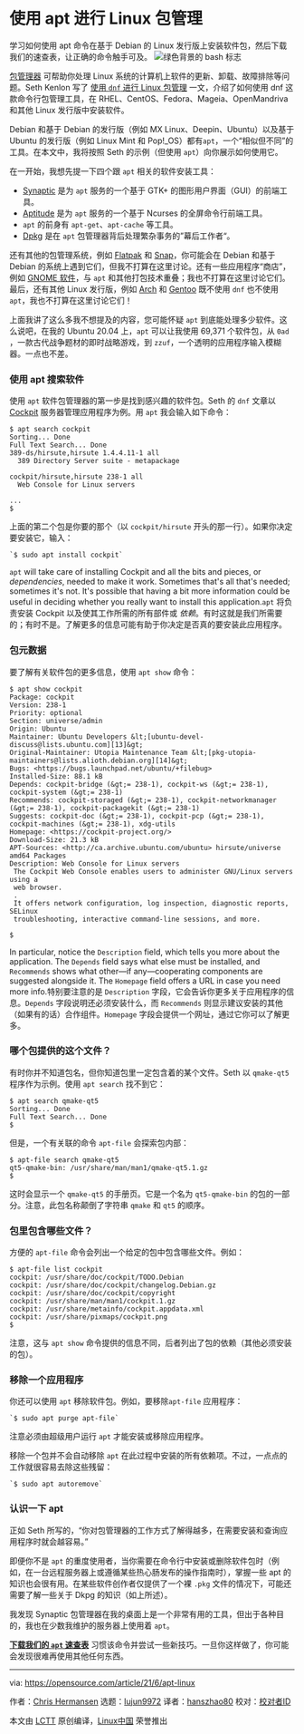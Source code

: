 [#]: subject: (Linux package management with apt)
[#]: via: (https://opensource.com/article/21/6/apt-linux)
[#]: author: (Chris Hermansen https://opensource.com/users/clhermansen)
[#]: collector: (lujun9972)
[#]: translator: (hanszhao80)
[#]: reviewer: ( )
[#]: publisher: ( )
[#]: url: ( )

使用 apt 进行 Linux 包管理
======
学习如何使用 apt 命令在基于 Debian 的 Linux 发行版上安装软件包，然后下载我们的速查表，让正确的命令触手可及。
![绿色背景的 bash 标志][1]

[包管理器][2] 可帮助你处理 Linux 系统的计算机上软件的更新、卸载、故障排除等问题。Seth Kenlon 写了 [使用 `dnf` 进行 Linux 包管理][3] 一文，介绍了如何使用 dnf 这款命令行包管理工具，在 RHEL、CentOS、Fedora、Mageia、OpenMandriva 和其他 Linux 发行版中安装软件。

Debian 和基于 Debian 的发行版（例如 MX Linux、Deepin、Ubuntu）以及基于 Ubuntu 的发行版（例如 Linux Mint 和 Pop!_OS）都有`apt`，一个“相似但不同”的工具。在本文中，我将按照 Seth 的示例（但使用 `apt`）向你展示如何使用它。

在一开始，我想先提一下四个跟 `apt` 相关的软件安装工具：

  * [Synaptic][4] 是为 `apt` 服务的一个基于 GTK+ 的图形用户界面（GUI）的前端工具。
  * [Aptitude][5] 是为 `apt` 服务的一个基于 Ncurses 的全屏命令行前端工具。
  * `apt` 的前身有 `apt-get`、`apt-cache` 等工具。
  * [Dpkg][6] 是在 `apt` 包管理器背后处理繁杂事务的”幕后工作者“。



还有其他的包管理系统，例如 [Flatpak][7] 和 [Snap][8]，你可能会在 Debian 和基于 Debian 的系统上遇到它们，但我不打算在这里讨论。还有一些应用程序“商店”，例如 [GNOME 软件][9]，与 `apt` 和其他打包技术重叠；我也不打算在这里讨论它们。最后，还有其他 Linux 发行版，例如 [Arch][10] 和 [Gentoo][11] 既不使用 `dnf` 也不使用 `apt`，我也不打算在这里讨论它们！

上面我讲了这么多我不想提及的内容，您可能怀疑 `apt` 到底能处理多少软件。这么说吧，在我的 Ubuntu 20.04 上，`apt` 可以让我使用 69,371 个软件包，从 `0ad` ，一款古代战争题材的即时战略游戏，到 `zzuf`，一个透明的应用程序输入模糊器。一点也不差。

### 使用 apt 搜索软件

使用 `apt` 软件包管理器的第一步是找到感兴趣的软件包。Seth 的 `dnf` 文章以 [Cockpit][12] 服务器管理应用程序为例。用 `apt` 我会输入如下命令：


```
$ apt search cockpit
Sorting... Done
Full Text Search... Done
389-ds/hirsute,hirsute 1.4.4.11-1 all
  389 Directory Server suite - metapackage

cockpit/hirsute,hirsute 238-1 all
  Web Console for Linux servers

...
$
```

上面的第二个包是你要的那个（以 `cockpit/hirsute` 开头的那一行）。如果你决定要安装它，输入：


```
`$ sudo apt install cockpit`
```

`apt` will take care of installing Cockpit and all the bits and pieces, or _dependencies_, needed to make it work. Sometimes that's all that's needed; sometimes it's not. It's possible that having a bit more information could be useful in deciding whether you really want to install this application.`apt` 将负责安装 Cockpit 以及使其工作所需的所有部件或 _依赖_。有时这就是我们所需要的；有时不是。了解更多的信息可能有助于你决定是否真的要安装此应用程序。

### 包元数据

要了解有关软件包的更多信息，使用 `apt show` 命令：


```
$ apt show cockpit
Package: cockpit
Version: 238-1
Priority: optional
Section: universe/admin
Origin: Ubuntu
Maintainer: Ubuntu Developers &lt;[ubuntu-devel-discuss@lists.ubuntu.com][13]&gt;
Original-Maintainer: Utopia Maintenance Team &lt;[pkg-utopia-maintainers@lists.alioth.debian.org][14]&gt;
Bugs: <https://bugs.launchpad.net/ubuntu/+filebug>
Installed-Size: 88.1 kB
Depends: cockpit-bridge (&gt;= 238-1), cockpit-ws (&gt;= 238-1), cockpit-system (&gt;= 238-1)
Recommends: cockpit-storaged (&gt;= 238-1), cockpit-networkmanager (&gt;= 238-1), cockpit-packagekit (&gt;= 238-1)
Suggests: cockpit-doc (&gt;= 238-1), cockpit-pcp (&gt;= 238-1), cockpit-machines (&gt;= 238-1), xdg-utils
Homepage: <https://cockpit-project.org/>
Download-Size: 21.3 kB
APT-Sources: <http://ca.archive.ubuntu.com/ubuntu> hirsute/universe amd64 Packages
Description: Web Console for Linux servers
 The Cockpit Web Console enables users to administer GNU/Linux servers using a
 web browser.
 .
 It offers network configuration, log inspection, diagnostic reports, SELinux
 troubleshooting, interactive command-line sessions, and more.

$
```

In particular, notice the `Description` field, which tells you more about the application. The `Depends` field says what else must be installed, and `Recommends` shows what other—if any—cooperating components are suggested alongside it. The `Homepage` field offers a URL in case you need more info.特别要注意的是 `Description` 字段，它会告诉你更多关于应用程序的信息。`Depends` 字段说明还必须安装什么，而 `Recommends` 则显示建议安装的其他（如果有的话）合作组件。`Homepage` 字段会提供一个网址，通过它你可以了解更多。

### 哪个包提供的这个文件？

有时你并不知道包名，但你知道包里一定包含着的某个文件。Seth 以 `qmake-qt5` 程序作为示例。使用 `apt search` 找不到它：


```
$ apt search qmake-qt5
Sorting... Done
Full Text Search... Done
$
```

但是，一个有关联的命令 `apt-file` 会探索包内部：


```
$ apt-file search qmake-qt5
qt5-qmake-bin: /usr/share/man/man1/qmake-qt5.1.gz
$
```

这时会显示一个 `qmake-qt5` 的手册页。它是一个名为 `qt5-qmake-bin` 的包的一部分。注意，此包名称颠倒了字符串 `qmake` 和 `qt5` 的顺序。

### 包里包含哪些文件？

方便的 `apt-file` 命令会列出一个给定的包中包含哪些文件。例如：


```
$ apt-file list cockpit
cockpit: /usr/share/doc/cockpit/TODO.Debian
cockpit: /usr/share/doc/cockpit/changelog.Debian.gz
cockpit: /usr/share/doc/cockpit/copyright
cockpit: /usr/share/man/man1/cockpit.1.gz
cockpit: /usr/share/metainfo/cockpit.appdata.xml
cockpit: /usr/share/pixmaps/cockpit.png
$
```

注意，这与 `apt show` 命令提供的信息不同，后者列出了包的依赖（其他必须安装的包）。

### 移除一个应用程序

你还可以使用 `apt` 移除软件包。例如，要移除`apt-file` 应用程序：


```
`$ sudo apt purge apt-file`
```

注意必须由超级用户运行 `apt` 才能安装或移除应用程序。

移除一个包并不会自动移除 `apt` 在此过程中安装的所有依赖项。不过，一点点的工作就很容易去除这些残留：


```
`$ sudo apt autoremove`
```

### 认识一下 apt

正如 Seth 所写的，“你对包管理器的工作方式了解得越多，在需要安装和查询应用程序时就会越容易。”

即便你不是 `apt` 的重度使用者，当你需要在命令行中安装或删除软件包时（例如，在一台远程服务器上或遵循某些热心肠发布的操作指南时），掌握一些 apt 的知识也会很有用。在某些软件创作者仅提供了一个裸 `.pkg` 文件的情况下，可能还需要了解一些关于 Dkpg 的知识（如上所述）。

我发现 Synaptic 包管理器在我的桌面上是一个非常有用的工具，但出于各种目的，我也在少数我维护的服务器上使用着 `apt`。

**[下载我们的 `apt` 速查表][15]** 习惯该命令并尝试一些新技巧。一旦你这样做了，你可能会发现很难再使用其他任何东西。

--------------------------------------------------------------------------------

via: https://opensource.com/article/21/6/apt-linux

作者：[Chris Hermansen][a]
选题：[lujun9972][b]
译者：[hanszhao80](https://github.com/hanszhao80)
校对：[校对者ID](https://github.com/校对者ID)

本文由 [LCTT](https://github.com/LCTT/TranslateProject) 原创编译，[Linux中国](https://linux.cn/) 荣誉推出

[a]: https://opensource.com/users/clhermansen
[b]: https://github.com/lujun9972
[1]: https://opensource.com/sites/default/files/styles/image-full-size/public/lead-images/bash_command_line.png?itok=k4z94W2U (bash logo on green background)
[2]: https://opensource.com/article/21/2/linux-package-management
[3]: https://opensource.com/article/21/5/dnf
[4]: https://www.nongnu.org/synaptic/
[5]: https://wiki.debian.org/Aptitude
[6]: https://wiki.debian.org/Teams/Dpkg
[7]: https://flatpak.org/
[8]: https://snapcraft.io/
[9]: https://wiki.gnome.org/Apps/Software
[10]: https://archlinux.org/
[11]: https://www.gentoo.org/
[12]: https://opensource.com/article/20/11/cockpit-server-management
[13]: mailto:ubuntu-devel-discuss@lists.ubuntu.com
[14]: mailto:pkg-utopia-maintainers@lists.alioth.debian.org
[15]: https://opensource.com/downloads/apt-cheat-sheet
